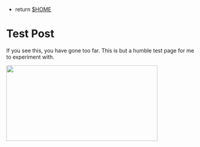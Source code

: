 
- return [$HOME](https://spacecow99.github.io/)

# Test Post

If you see this, you have gone too far. This is but a humble test page for me to experiment with.

<img src="https://spacecow99.github.io/test-post/image.PNG" width="400" height="200" />
